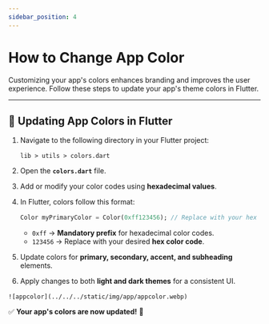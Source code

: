 ```yaml
---
sidebar_position: 4
---
```


# How to Change App Color

Customizing your app's colors enhances branding and improves the user experience. Follow these steps to update your app's theme colors in Flutter.  

---

## 🌈 Updating App Colors in Flutter  

  1. Navigate to the following directory in your Flutter project:  

     ```
     lib > utils > colors.dart
     ```

  2. Open the **`colors.dart`** file.  
  3. Add or modify your color codes using **hexadecimal values**.  
  4. In Flutter, colors follow this format:  

     ```dart
     Color myPrimaryColor = Color(0xff123456); // Replace with your hex code
     ```

     -   `0xff` → **Mandatory prefix** for hexadecimal color codes.  
     -   `123456` → Replace with your desired **hex color code**.  

  5. Update colors for **primary, secondary, accent, and subheading** elements.  
  6. Apply changes to both **light and dark themes** for a consistent UI.  

    ![appcolor](../../../static/img/app/appcolor.webp)


✅ **Your app's colors are now updated!** 🎉 